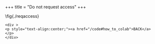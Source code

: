 +++
title = "Do not request access"
+++

\fig{./reqaccess}

~~~
<div >
<p style="text-align:center;"><a href="/code#how_to_colab">BACK</a></p>
</div>
~~~


